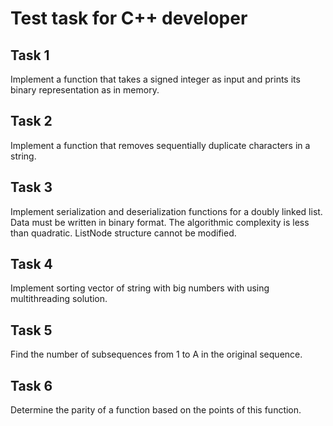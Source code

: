 # Test task for C++ developer

## Task 1
Implement a function that takes a signed integer as input and prints its binary representation as in memory.

## Task 2
Implement a function that removes sequentially duplicate characters in a string.

## Task 3
Implement serialization and deserialization functions for a doubly linked list. Data must be written in binary format. 
The algorithmic complexity is less than quadratic. ListNode structure cannot be modified.

## Task 4
Implement sorting vector of string with big numbers with using multithreading solution.

## Task 5
Find the number of subsequences from 1 to A in the original sequence.

## Task 6
Determine the parity of a function based on the points of this function.